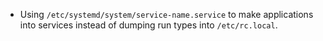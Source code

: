 * Using `/etc/systemd/system/service-name.service` to make applications into services instead of dumping run types into `/etc/rc.local`.
